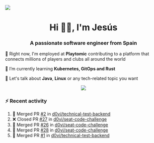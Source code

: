 [![](https://img.shields.io/badge/Jesús_Iglesias-0077B5?style=flat&logo=linkedin&logoColor=white)][linkedin]

<h1 align="center">Hi 👋🏻️, I'm Jesús</h1>
<h3 align="center">A passionate software engineer from Spain</h3>

🔭 Right now, I'm employed at **Playtomic** contributing to a platform that connects millions of players and clubs all around the world

🌱 I’m currently learning **Kubernetes, GitOps and Rust**

💬 Let's talk about **Java**, **Linux** or any tech-related topic you want

<p align="center">
  <a href="https://skillicons.dev">
    <img src="https://skillicons.dev/icons?i=java,kotlin,spring,postgres,git,kubernetes,docker,kafka,aws,elasticsearch,linux" />
  </a>
</p>

### ⚡ Recent activity

<!--RECENT_ACTIVITY:start-->
1. 🎉 Merged PR [#2](https://github.com/d0vi/technical-test-backend/pull/2) in [d0vi/technical-test-backend](https://github.com/d0vi/technical-test-backend)<br>
2. ❌ Closed PR [#27](https://github.com/d0vi/seat-code-challenge/pull/27) in [d0vi/seat-code-challenge](https://github.com/d0vi/seat-code-challenge)<br>
3. 🎉 Merged PR [#26](https://github.com/d0vi/seat-code-challenge/pull/26) in [d0vi/seat-code-challenge](https://github.com/d0vi/seat-code-challenge)<br>
4. 🎉 Merged PR [#28](https://github.com/d0vi/seat-code-challenge/pull/28) in [d0vi/seat-code-challenge](https://github.com/d0vi/seat-code-challenge)<br>
5. 🎉 Merged PR [#1](https://github.com/d0vi/technical-test-backend/pull/1) in [d0vi/technical-test-backend](https://github.com/d0vi/technical-test-backend)<br>
<!--RECENT_ACTIVITY:end-->

[linkedin]: https://linkedin.com/in/jesusiglesiasiglesias
[gitlab]: https://gitlab.com/d0vi
